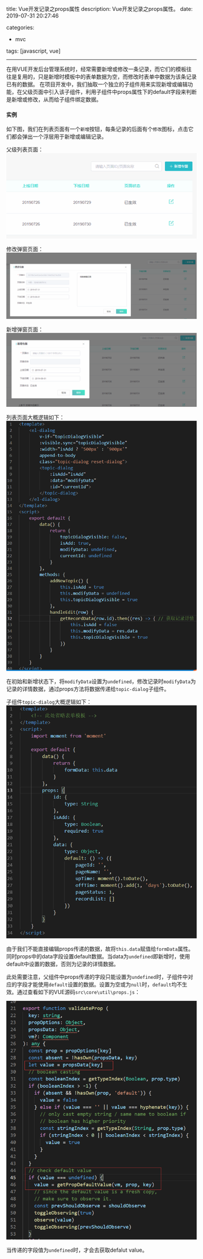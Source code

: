 title: Vue开发记录之props属性
description: Vue开发记录之props属性。
date: 2019-07-31 20:27:46

categories:
- mvc

tags: [javascript, vue]

---
在用VUE开发后台管理系统时，经常需要新增或修改一条记录，而它们的模板往往是复用的，只是新增时模板中的表单数据为空，而修改时表单中数据为该条记录已有的数据。<!-- more -->
在项目开发中，我们抽取一个独立的子组件用来实现新增或编辑功能，在父级页面中引入该子组件，利用子组件中props属性下的default字段来判断是新增或修改，从而给子组件绑定数据。

#### 实例
如下图，我们在列表页面有一个`新增`按钮，每条记录的后面有个`修改`图标，点击它们都会弹出一个浮层用于新增或编辑记录。

父级列表页面：
![](/images/props_list.png)

修改弹窗页面：
![](/images/props_edit.png)

新增弹窗页面：
![](/images/props_add.png)

列表页面大概逻辑如下：
![](/images/props_list_vue.png)

在初始和新增状态下，将`modifyData`设置为`undefined`，修改记录时`modifyData`为记录的详情数据，通过props方法将数据传递给`topic-dialog`子组件。

子组件`topic-dialog`大概逻辑如下：
![](/images/props_dialog_vue.png)

由于我们不能直接编辑props传递的数据，故将`this.data`赋值给`formData`属性。同时props中的data字段设置default数据。当data为`undefined`即新增时，使用default中设置的数据，否则为记录的详情数据。

此处需要注意，父组件中props传递的字段只能设置为`undefined`时，子组件中对应的字段才能使用`default`设置的数据。设置为空或为`null`时，`default`均不生效。通过查看如下的VUE源码`src\core\util\props.js`：

![](/images/props_source.png)

当传递的字段值为`undefined`时，才会去获取defalut value。

